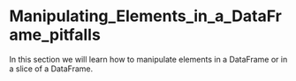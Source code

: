 # Manipulating_Elements_in_a_DataFrame_pitfalls
In this section we will learn how to manipulate elements in a DataFrame or in a slice of a DataFrame.
